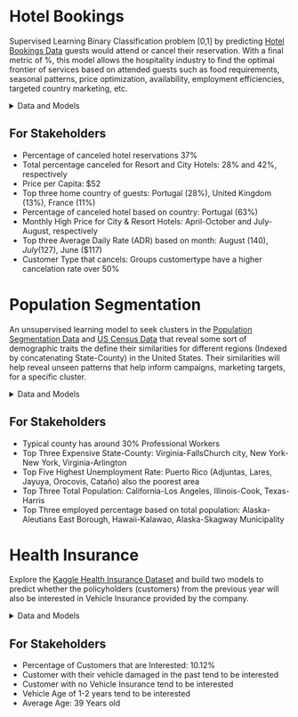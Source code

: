 # Hotel Bookings
Supervised Learning Binary Classification problem [0,1] by predicting [Hotel Bookings Data](https://www.sciencedirect.com/science/article/pii/S2352340918315191) guests would attend or cancel their reservation. With a final metric of %, this model allows the hospitality industry to find the optimal frontier of services based on attended guests such as food requirements, seasonal patterns, price optimization, availability, employment efficiencies, targeted country marketing, etc. 

<details>
  <summary> Data and Models </summary>
  
  ```
  Binary Targets [0,1]: ['is_canceled']
  Categorical Features:['hotel','arrival_date_month','meal','market_segment','distribution_channel','reserved_room_type','deposit_type','customer_type','country']
  Numerical Features ['lead_time','arrival_date_year','arrival_date_week_number','arrival_date_day_of_month','is_repeated_guest','previous_cancellations','previous_bookings_not_canceled','booking_changes','agent','days_in_waiting_list','adr','required_car_parking_spaces','total_of_special_requests']
  ```
  - Principal Component Analysis: Reduce the dimensionality of the data 
  - Artificial Neural Network:
</details>

## For Stakeholders 
- Percentage of canceled hotel reservations 37%
- Total percentage canceled for Resort and City Hotels:  28% and 42%, respectively 
- Price per Capita: $52
- Top three home country of guests: Portugal (28%), United Kingdom (13%), France (11%) 
- Percentage of canceled hotel based on country: Portugal (63%)
- Monthly High Price for City & Resort Hotels: April-October and July-August, respectively
- Top three Average Daily Rate (ADR) based on month: August ($140), July ($127), June ($117)
- Customer Type that cancels: Groups customertype have a higher cancelation rate over 50%


# Population Segmentation
An unsupervised learning model to seek clusters in the [Population Segmentation Data](https://dataverse.harvard.edu/dataset.xhtml?persistentId=doi:10.7910/DVN/XTXCYD) and 
[US Census Data](https://data.census.gov/cedsci/) that reveal some sort of demographic traits the define their similarities for different regions (Indexed by concatenating State-County) in the United States. Their similarities will help reveal unseen patterns that help inform campaigns, marketing targets, for a specific cluster. 

<details>
  <summary> Data and Models </summary>

  ```
  Categorical Features:['State','County']
  Integer Features:['TotalPop','Men','Women','Citizen','IncomePerCap','IncomePerCapErr','Employed']
  Float Features:['Hispanic','White','Black','Native','Asian','Pacific','Income','IncomeErr','Poverty','ChildPoverty','Professional','Service','Office','Construction','Production','Drive','Carpool','Transit','Walk','OtherTransp','WorkAtHome','MeanCommute','PrivateWork','PublicWork','SelfEmployed','FamilyWork','Unemployment',]
  ```
  - Principal Component Analysis: Reduce the dimensionality of the data
  - K Means Clustering:
  - Density-Based Spatial Clustering of Applications with Noise (DBSCAN):
</details>


## For Stakeholders 
- Typical county has around 30% Professional Workers
- Top Three Expensive State-County: Virginia-FallsChurch city, New York-New York, Virginia-Arlington
- Top Five Highest Unemployment Rate: Puerto Rico (Adjuntas, Lares, Jayuya, Orocovis, Cataño) also the poorest area
- Top Three Total Population: California-Los Angeles, Illinois-Cook, Texas-Harris
- Top Three employed percentage based on total population: Alaska-Aleutians East Borough, Hawaii-Kalawao, Alaska-Skagway Municipality


# Health Insurance
Explore the [Kaggle Health Insurance Dataset](https://www.kaggle.com/anmolkumar/health-insurance-cross-sell-prediction)
and build two models to predict whether the policyholders (customers) from the previous year will also be interested in Vehicle Insurance provided by the company.

<details>
  <summary> Data and Models </summary>

  ```
  Binary Targets:['Response']  (Customer is interested:1,Customer is not interested:0)
  Categorical Features: ['Gender','Vehicle_Age','Vehicle_Damage']
  Numerical Features ['Age','Driving_License','Previously_Insured','Vintage','Annual_Premium','Policy_Sales_Channel']
  ```
  - XGBoost Classifier
  - Cat Boost Classifier
</details>

## For Stakeholders 
- Percentage of Customers that are Interested: 10.12%
- Customer with their vehicle damaged in the past tend to be interested
- Customer with no Vehicle Insurance tend to be interested
- Vehicle Age of 1-2 years tend to be interested
- Average Age: 39 Years old 
